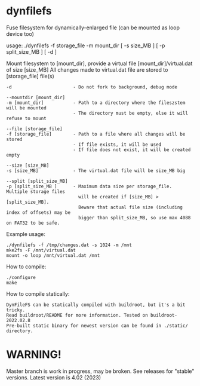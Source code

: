 # dynfilefs
Fuse filesystem for dynamically-enlarged file (can be mounted as loop device too)

usage: ./dynfilefs -f storage_file -m mount_dir [ -s size_MB ] [ -p split_size_MB ] [ -d ]

Mount filesystem to [mount_dir], provide a virtual file [mount_dir]/virtual.dat of size [size_MB]
All changes made to virtual.dat file are stored to [storage_file] file(s)

    -d                       - Do not fork to background, debug mode

    --mountdir [mount_dir]
    -m [mount_dir]           - Path to a directory where the fileszstem will be mounted
                             - The directory must be empty, else it will refuse to mount

    --file [storage_file]
    -f [storage_file]        - Path to a file where all changes will be stored
                             - If file exists, it will be used
                             - If file does not exist, it will be created empty

    --size [size_MB]
    -s [size_MB]             - The virtual.dat file will be size_MB big

    --split [split_size_MB]
    -p [split_size_MB ]      - Maximum data size per storage_file. Multiple storage files
                               will be created if [size_MB] > [split_size_MB].
                               Beware that actual file size (including index of offsets) may be
                               bigger than split_size_MB, so use max 4088 on FAT32 to be safe.

Example usage:

    ./dynfilefs -f /tmp/changes.dat -s 1024 -m /mnt
    mke2fs -F /mnt/virtual.dat
    mount -o loop /mnt/virtual.dat /mnt


How to compile:

    ./configure
    make


How to compile statically:

    DynFileFS can be statically compiled with buildroot, but it's a bit tricky.
    Read buildroot/README for more information. Tested on buildroot-2022.02.8
    Pre-built static binary for newest version can be found in ./static/ directory.



# WARNING!


Master branch is work in progress, may be broken. See releases for "stable" versions.
Latest version is 4.02 (2023)

